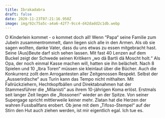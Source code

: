 ```yaml
---
title: Ibrakadabra
draft: false
date: 2020-11-23T07:21:16.950Z
image: img/92c75a5c-a4a6-42f7-9cc4-d42dadd2c1db.webp
---
```

O Kinderlein kommet - o kommet doch all! Wenn “Papa“ seine Familie zum Jubeln zusammentrommelt, dann liegen sich alle in den Armen. Als ob sie sagen wollten, danke Vater, dass du uns etwas zu essen mitgebracht hast. Seine (Aus)Beute darf sich sehen lassen. Mit fast 40 Lenzen auf dem Buckel zeigt der Schwede seinen Kritikern „wo dä Bartli dä Moscht holt.“ Als Opa, der noch einmal Kasse machen will, hatten sie ihn belächelt. Nach 8 Spielen und 10 „Ibra Toren“ müssen sie kleinlaut über die Bücher. Auch die Konkurrenz zollt dem Arrogantesten aller Zeitgenossen Respekt. Selbst der „Ausserirdische“ aus Turin kann das Tempo nicht mithalten. Mit  Fallrückziehern, Hechtkopfbällen und Direktabnahmen hat der Stammesführer  die „Milanisti“ aus ihrem 10-jährigen Koma erlöst. Erstmals seit langer Zeit liegen die „Rossoneri“ wieder an der Spitze. Von seiner Supergage spricht mittlerweile keiner mehr. Zlatan hat die Herzen der wahren Fussballfans erobert. Ob jene  mit dem „Tifoso-Stempel“ auf der Stirn den Hut auch ziehen werden, ist mir eigentlich egal. Ich tue es.